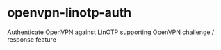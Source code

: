 # openvpn-linotp-auth
Authenticate OpenVPN against LinOTP supporting OpenVPN challenge / response feature
